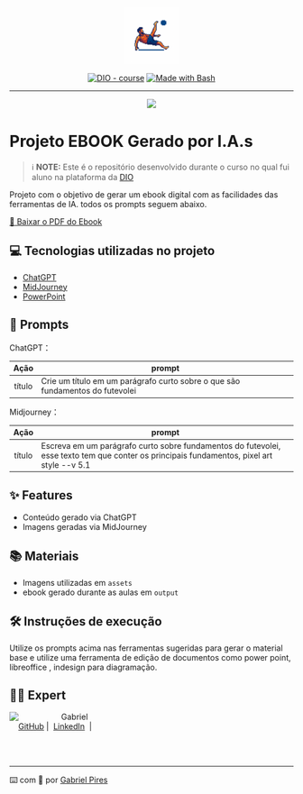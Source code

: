 <p align="center">
    <img width="100" src="/assets/image1.png">
</p>


<p align="center">
<a href="https://dio.me/"><img src="https://img.shields.io/badge/DIO-Course-28DA77?logo=youtube" alt="DIO - course"></a>
<a href="https://www.gnu.org/software/bash/" title="Go to Bash homepage"><img src="https://img.shields.io/badge/Prompt-Project-blue?logo=gnu-bash&amp;logoColor=white" alt="Made with Bash"></a></p>

-------


<p align="center">
<img 
    src="./assets/cover.png"
    width="400"  
/>
</p>

# Projeto EBOOK Gerado por I.A.s


 > ℹ️ **NOTE:** Este é o repositório desenvolvido durante o curso no qual fui aluno na plataforma da [DIO](https://dio.me)

Projeto com o objetivo de gerar um ebook digital com as facilidades das ferramentas de IA. todos os prompts
seguem abaixo.

[📘 Baixar o PDF do Ebook](https://github.com/Ichlee/projeto_santander_futevolei_final/blob/main/output/fundamentos_futevolei.pdf)

## 💻 Tecnologias utilizadas no projeto

- [ChatGPT](https://chat.openai.com/) 
- [MidJourney](https://www.midjourney.com/app/)
- [PowerPoint](https://www.microsoft.com/en/microsoft-365/powerpoint)

## 🧠 Prompts


ChatGPT：

|   Ação   | prompt                                                                                                                                                                                                                                                                         |
| :------: | ------------------------------------------------------------------------------------------------------------------------------------------------------------------------------------------------------------------------------------------------------------------------------ |
|  título  | Crie um título em um parágrafo curto sobre o que são fundamentos do futevolei |


Midjourney：

|  Ação  | prompt                                                                                 |
| :----: | -------------------------------------------------------------------------------------- |
| título | Escreva em um parágrafo curto sobre fundamentos do futevolei, esse texto tem que conter os principais fundamentos, pixel art style --v 5.1 |

## ✨ Features

- Conteúdo gerado via ChatGPT
- Imagens geradas via MidJourney

## 📚 Materiais

- Imagens utilizadas em `assets`
- ebook gerado durante as aulas em `output`

## 🛠️ Instruções de execução

Utilize os prompts acima nas ferramentas sugeridas para gerar o material base e utilize uma ferramenta de edição de documentos como power point, libreoffice , indesign para diagramação.

## 👨‍💻 Expert

<p>
    <img 
      align=left 
      margin=10 
      width=80 
      src="https://avatars.githubusercontent.com/u/102839180?v=4"
    />
    <p>&nbsp&nbsp&nbspGabriel<br>
    &nbsp&nbsp&nbsp
    <a href="https://github.com/Ichlee">
    GitHub</a>&nbsp;|&nbsp;
    <a href="https://www.linkedin.com/in/gabriel-pires-834791308/">LinkedIn</a>
&nbsp;|&nbsp;
    </p>
</p>
<br/><br/>
<p>

---

⌨️ com 💜 por [Gabriel Pires](https://github.com/Ichlee)
